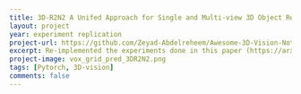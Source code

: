 ```yaml
---
title: 3D-R2N2 A Unifed Approach for Single and Multi-view 3D Object Reconstruction
layout: project 
year: experiment replication
project-url: https://github.com/Zeyad-Abdelreheem/Awesome-3D-Vision-Notebooks/blob/main/3d-r2n2-vox-grid-prediction.ipynb
excerpt: Re-implemented the experiments done in this paper (https://arxiv.org/pdf/1604.00449). The authors used CNN based encoder-decoder architecture with 3D-LSTM to construct the 3D voxel grid from a single/multiple image(s).
project-image: vox_grid_pred_3DR2N2.png 
tags: [Pytorch, 3D-vision]
comments: false
---
```

